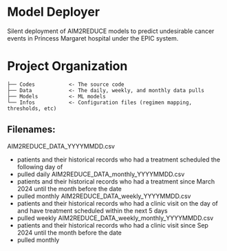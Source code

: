 # Model Deployer

Silent deployment of AIM2REDUCE models to predict undesirable cancer events in Princess Margaret hospital under the EPIC system.

# Project Organization
```
├── Codes           <- The source code
├── Data            <- The daily, weekly, and monthly data pulls
├── Models          <- ML models
└── Infos           <- Configuration files (regimen mapping, thresholds, etc)
```

## Filenames:
AIM2REDUCE_DATA_YYYYMMDD.csv
- patients and their historical records who had a treatment scheduled the following day of
- pulled daily
AIM2REDUCE_DATA_monthly_YYYYMMDD.csv 
- patients and their historical records who had a treatment since March 2024 until the month before the date
- pulled monthly
AIM2REDUCE_DATA_weekly_YYYYMMDD.csv
- patients and their historical records who had a clinic visit on the day of and have treatment scheduled within the next 5 days
- pulled weekly
AIM2REDUCE_DATA_weekly_monthly_YYYYMMDD.csv
- patients and their historical records who had a clinic visit since Sep 2024 until the month before the date
- pulled monthly